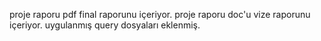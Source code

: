 proje raporu pdf final raporunu içeriyor.
proje raporu doc'u vize raporunu içeriyor.
uygulanmış query dosyaları eklenmiş.
